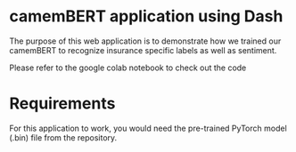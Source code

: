 # camemBERT application using Dash

The purpose of this web application is to demonstrate how we trained our camemBERT to recognize insurance specific labels as well as sentiment.

Please refer to the google colab notebook to check out the code

# Requirements 

For this application to work, you would need the pre-trained PyTorch model (.bin) file from the repository.
